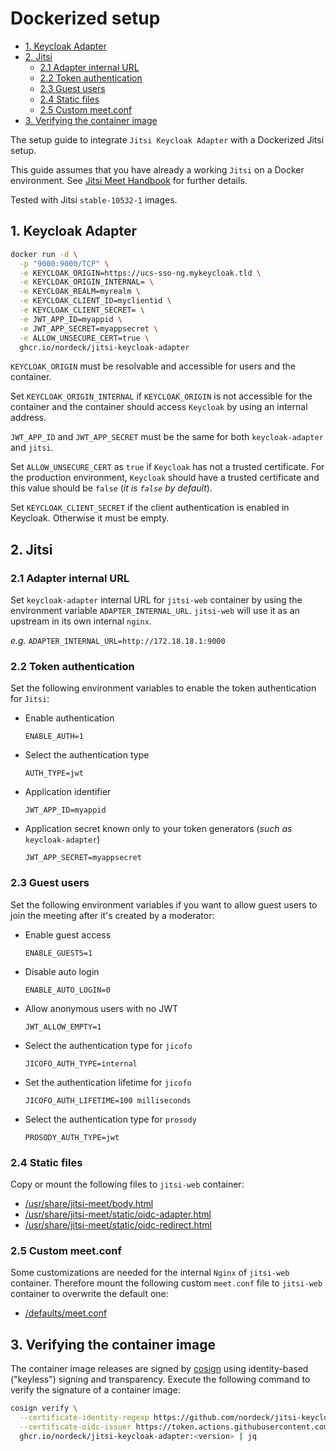 # Dockerized setup

- [1. Keycloak Adapter](#1-keycloak-adapter)
- [2. Jitsi](#2-jitsi)
  - [2.1 Adapter internal URL](#21-adapter-internal-url)
  - [2.2 Token authentication](#22-token-authentication)
  - [2.3 Guest users](#23-guest-users)
  - [2.4 Static files](#24-static-files)
  - [2.5 Custom meet.conf](#25-custom-meetconf)
- [3. Verifying the container image](#3-verifying-the-container-image)

The setup guide to integrate `Jitsi Keycloak Adapter` with a Dockerized Jitsi
setup.

This guide assumes that you have already a working `Jitsi` on a Docker
environment. See
[Jitsi Meet Handbook](https://jitsi.github.io/handbook/docs/devops-guide/devops-guide-docker/)
for further details.

Tested with Jitsi `stable-10532-1` images.

## 1. Keycloak Adapter

```bash
docker run -d \
  -p "9000:9000/TCP" \
  -e KEYCLOAK_ORIGIN=https://ucs-sso-ng.mykeycloak.tld \
  -e KEYCLOAK_ORIGIN_INTERNAL= \
  -e KEYCLOAK_REALM=myrealm \
  -e KEYCLOAK_CLIENT_ID=myclientid \
  -e KEYCLOAK_CLIENT_SECRET= \
  -e JWT_APP_ID=myappid \
  -e JWT_APP_SECRET=myappsecret \
  -e ALLOW_UNSECURE_CERT=true \
  ghcr.io/nordeck/jitsi-keycloak-adapter
```

`KEYCLOAK_ORIGIN` must be resolvable and accessible for users and the container.

Set `KEYCLOAK_ORIGIN_INTERNAL` if `KEYCLOAK_ORIGIN` is not accessible for the
container and the container should access `Keycloak` by using an internal
address.

`JWT_APP_ID` and `JWT_APP_SECRET` must be the same for both `keycloak-adapter`
and `jitsi`.

Set `ALLOW_UNSECURE_CERT` as `true` if `Keycloak` has not a trusted certificate.
For the production environment, `Keycloak` should have a trusted certificate and
this value should be `false` (_it is `false` by default_).

Set `KEYCLOAK_CLIENT_SECRET` if the client authentication is enabled in
Keycloak. Otherwise it must be empty.

## 2. Jitsi

### 2.1 Adapter internal URL

Set `keycloak-adapter` internal URL for `jitsi-web` container by using the
environment variable `ADAPTER_INTERNAL_URL`. `jitsi-web` will use it as an
upstream in its own internal `nginx`.

_e.g._ `ADAPTER_INTERNAL_URL=http://172.18.18.1:9000`

### 2.2 Token authentication

Set the following environment variables to enable the token authentication for
`Jitsi`:

- Enable authentication

  `ENABLE_AUTH=1`

- Select the authentication type

  `AUTH_TYPE=jwt`

- Application identifier

  `JWT_APP_ID=myappid`

- Application secret known only to your token generators (_such as_
  `keycloak-adapter`)

  `JWT_APP_SECRET=myappsecret`

### 2.3 Guest users

Set the following environment variables if you want to allow guest users to join
the meeting after it's created by a moderator:

- Enable guest access

  `ENABLE_GUESTS=1`

- Disable auto login

  `ENABLE_AUTO_LOGIN=0`

- Allow anonymous users with no JWT

  `JWT_ALLOW_EMPTY=1`

- Select the authentication type for `jicofo`

  `JICOFO_AUTH_TYPE=internal`

- Set the authentication lifetime for `jicofo`

  `JICOFO_AUTH_LIFETIME=100 milliseconds`

- Select the authentication type for `prosody`

  `PROSODY_AUTH_TYPE=jwt`

### 2.4 Static files

Copy or mount the following files to `jitsi-web` container:

- [/usr/share/jitsi-meet/body.html](../templates/usr/share/jitsi-meet/body.html)
- [/usr/share/jitsi-meet/static/oidc-adapter.html](../templates/usr/share/jitsi-meet/static/oidc-adapter.html)
- [/usr/share/jitsi-meet/static/oidc-redirect.html](../templates/usr/share/jitsi-meet/static/oidc-redirect.html)

### 2.5 Custom meet.conf

Some customizations are needed for the internal `Nginx` of `jitsi-web`
container. Therefore mount the following custom `meet.conf` file to `jitsi-web`
container to overwrite the default one:

- [/defaults/meet.conf](../templates/jitsi-web-container/defaults/meet.conf)

## 3. Verifying the container image

The container image releases are signed by
[cosign](https://github.com/sigstore/cosign) using identity-based ("keyless")
signing and transparency. Execute the following command to verify the signature
of a container image:

```bash
cosign verify \
  --certificate-identity-regexp https://github.com/nordeck/jitsi-keycloak-adapter/.github/workflows/docker-images.yml@refs/heads/main \
  --certificate-oidc-issuer https://token.actions.githubusercontent.com \
  ghcr.io/nordeck/jitsi-keycloak-adapter:<version> | jq
```
